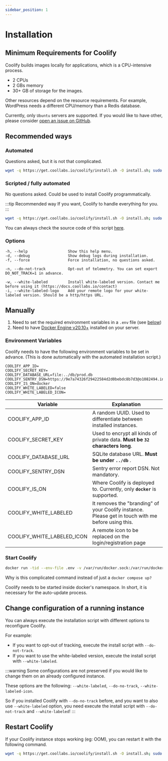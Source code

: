 ```yaml
---
sidebar_position: 1
---
```


# Installation

## Minimum Requirements for Coolify

Coolify builds images locally for applications, which is a CPU-intensive process. 

- 2 CPUs
- 2 GBs memory
- 30+ GB of storage for the images.

Other resources depend on the resource requirements. For example, WordPress needs a different CPU/memory than a Redis database.

Currently, only `Ubuntu` servers are supported. If you would like to have other, please consider [open an issue on GitHub](https://github.com/coollabsio/coolify/issues/new).

## Recommended ways

### Automated
Questions asked, but it is not that complicated.

```bash
wget -q https://get.coollabs.io/coolify/install.sh -O install.sh; sudo bash ./install.sh
```

### Scripted / fully automated
No questions asked. Could be used to install Coolify programmatically.

:::tip Recommended way
If you want, Coolify to handle everything for you.
:::
```bash
wget -q https://get.coollabs.io/coolify/install.sh -O install.sh; sudo bash ./install.sh -f
```

You can always check the source code of this script [here](https://github.com/coollabsio/get.coollabs.io/blob/main/static/coolify/install.sh).

### Options

    -h, --help                  Show this help menu.
    -d, --debug                 Show debug logs during installation.
    -f, --force                 Force installation, no questions asked.

    -n, --do-not-track          Opt-out of telemetry. You can set export DO_NOT_TRACK=1 in advance.

    -w, --white-labeled         Install white-labeled version. Contact me before using it (https://docs.coollabs.io/contact)
    -i, --white-labeled-logo    Add your remote logo for your white-labeled version. Should be a http/https URL.


## Manually

1. Need to set the required environment variables in a `.env` file (see [below](./installation.md#environment-variables))
2. Need to have [Docker Engine v20.10+](https://docs.docker.com/engine/install/) installed on your server.

### Environment Variables

Coolify needs to have the following environment variables to be set in advance. (This is done automatically with the automated installation script.)

```text
COOLIFY_APP_ID=
COOLIFY_SECRET_KEY=
COOLIFY_DATABASE_URL=file:../db/prod.db
COOLIFY_SENTRY_DSN=https://9e7a74326f29422584d2d0bebdc8b7d3@o1082494.ingest.sentry.io/6091062
COOLIFY_IS_ON=docker
COOLIFY_WHITE_LABELED=false
COOLIFY_WHITE_LABELED_ICON=
```

| Variable              | Explanation                                                                              |
| --------------------- | ---------------------------------------------------------------------------------------- |
| COOLIFY_APP_ID        | A random UUID. Used to differentiate between installed instances.                        |
| COOLIFY_SECRET_KEY    | Used to encrypt all kinds of private data. **Must be `32` characters long**.              |
| COOLIFY_DATABASE_URL  | SQLite database URL. **Must be under `../db`** .                                         |
| COOLIFY_SENTRY_DSN    | Sentry error report DSN. Not mandatory.                                                  |
| COOLIFY_IS_ON         | Where Coolify is deployed to. Currently, only **`docker`** is supported.                     |
| COOLIFY_WHITE_LABELED | It removes the "branding" of your Coolify instance. Please get in touch with me before using this. |
| COOLIFY_WHITE_LABELED_ICON | A remote icon to be replaced on the login/registration page |


### Start Coolify

```sh
docker run -tid --env-file .env -v /var/run/docker.sock:/var/run/docker.sock -v coolify-db-sqlite coollabsio/coolify:latest /bin/sh -c "env | grep COOLIFY > .env && docker compose up -d --force-recreate"
```

Why is this complicated command instead of just a `docker compose up?`

Coolify needs to be started inside docker's namespace. In short, it is necessary for the auto-update process.

## Change configuration of a running instance

You can always execute the installation script with different options to reconfigure Coolify.

For example: 
- If you want to opt-out of tracking, execute the install script with `--do-not-track`.
- If you want to use the white-labeled version, execute the install script with `--white-labeled`.

:::warning
  Some configurations are not preserved if you would like to change them on an already configured instance. 
  
  These options are the following: `--white-labeled`, `--do-no-track`, `--white-labeled-icon`.
  
  So if you installed Coolify with `--do-no-track` before, and you want to also use `--white-labeled` option, you need execute the install script with `--do-not-track` and `--white-labeled`!
:::

## Restart Coolify

If your Coolify instance stops working (eg: OOM), you can restart it with the following command.

```bash
wget -q https://get.coollabs.io/coolify/install.sh -O install.sh; sudo bash ./install.sh -f
```